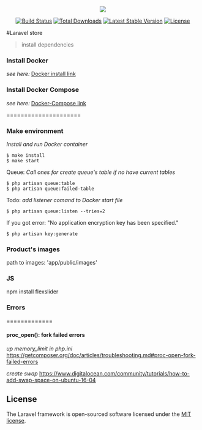 <p align="center"><img src="https://laravel.com/assets/img/components/logo-laravel.svg"></p>

<p align="center">
<a href="https://travis-ci.org/laravel/framework"><img src="https://travis-ci.org/laravel/framework.svg" alt="Build Status"></a>
<a href="https://packagist.org/packages/laravel/framework"><img src="https://poser.pugx.org/laravel/framework/d/total.svg" alt="Total Downloads"></a>
<a href="https://packagist.org/packages/laravel/framework"><img src="https://poser.pugx.org/laravel/framework/v/stable.svg" alt="Latest Stable Version"></a>
<a href="https://packagist.org/packages/laravel/framework"><img src="https://poser.pugx.org/laravel/framework/license.svg" alt="License"></a>
</p>

#Laravel store

 >install dependencies

### Install Docker
*see here:*
[Docker install link](https://docs.docker.com/engine/installation/linux/docker-ce/ubuntu/#install-from-a-package)

### Install Docker Compose
*see here:*
[Docker-Compose link](https://docs.docker.com/compose/install/#install-compose)

=====================
### Make environment
*Install and run Docker container*

```
$ make install
$ make start
```

Queue:
*Call ones for create queue's table if no have current tables*
```
$ php artisan queue:table
$ php artisan queue:failed-table
```

Todo: *add listener comand to Docker start file* 
```
$ php artisan queue:listen --tries=2
```
If you got error: "No application encryption key has been specified."
```
$ php artisan key:generate
```

### Product's images
path to images: 'app/public/images'

### JS
npm install flexslider

### Errors
=============
#### proc_open(): fork failed errors

*up memory_limit in php.ini*
https://getcomposer.org/doc/articles/troubleshooting.md#proc-open-fork-failed-errors

*create swap*
https://www.digitalocean.com/community/tutorials/how-to-add-swap-space-on-ubuntu-16-04

## License

The Laravel framework is open-sourced software licensed under the [MIT license](http://opensource.org/licenses/MIT).
